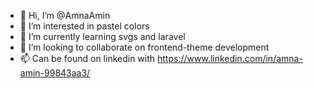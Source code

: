 - 👋 Hi, I’m @AmnaAmin
- 👀 I’m interested in pastel colors 
- 🌱 I’m currently learning svgs and laravel
- 💞️ I’m looking to collaborate on frontend-theme development
- 📫 Can be found on linkedin with https://www.linkedin.com/in/amna-amin-99843aa3/

<!---
AmnaAmin/AmnaAmin is a ✨ special ✨ repository because its `README.md` (this file) appears on your GitHub profile.
You can click the Preview link to take a look at your changes.
--->
